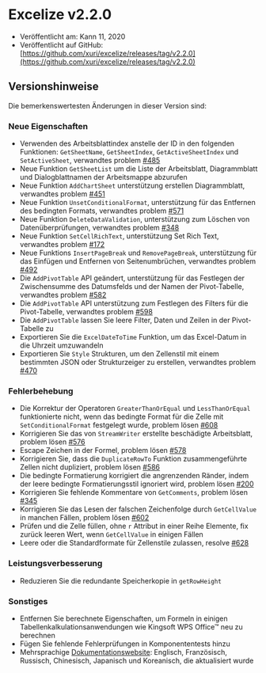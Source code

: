 # Excelize v2.2.0

* Veröffentlicht am: Kann 11, 2020
* Veröffentlicht auf GitHub: [https://github.com/xuri/excelize/releases/tag/v2.2.0](https://github.com/xuri/excelize/releases/tag/v2.2.0)

## Versionshinweise

Die bemerkenswertesten Änderungen in dieser Version sind:

### Neue Eigenschaften

* Verwenden des Arbeitsblattindex anstelle der ID in den folgenden Funktionen: `GetSheetName`, `GetSheetIndex`, `GetActiveSheetIndex` und `SetActiveSheet`, verwandtes problem [#485](https://github.com/xuri/excelize/issues/485)
* Neue Funktion `GetSheetList` um die Liste der Arbeitsblatt, Diagrammblatt und Dialogblattnamen der Arbeitsmappe abzurufen
* Neue Funktion `AddChartSheet` unterstützung erstellen Diagrammblatt, verwandtes problem [#451](https://github.com/xuri/excelize/issues/451)
* Neue Funktion `UnsetConditionalFormat`, unterstützung für das Entfernen des bedingten Formats, verwandtes problem [#571](https://github.com/xuri/excelize/issues/571)
* Neue Funktion `DeleteDataValidation`, unterstützung zum Löschen von Datenüberprüfungen, verwandtes problem [#348](https://github.com/xuri/excelize/issues/348)
* Neue Funktion `SetCellRichText`, unterstützung Set Rich Text, verwandtes problem [#172](https://github.com/xuri/excelize/issues/172)
* Neue Funktions `InsertPageBreak` und `RemovePageBreak`, unterstützung für das Einfügen und Entfernen von Seitenumbrüchen, verwandtes problem [#492](https://github.com/xuri/excelize/issues/492)
* Die `AddPivotTable` API geändert, unterstützung für das Festlegen der Zwischensumme des Datumsfelds und der Namen der Pivot-Tabelle, verwandtes problem [#582](https://github.com/xuri/excelize/issues/582)
* Die `AddPivotTable` API unterstützung zum Festlegen des Filters für die Pivot-Tabelle, verwandtes problem [#598](https://github.com/xuri/excelize/issues/598)
* Die `AddPivotTable` lassen Sie leere Filter, Daten und Zeilen in der Pivot-Tabelle zu
* Exportieren Sie die `ExcelDateToTime` Funktion, um das Excel-Datum in die Uhrzeit umzuwandeln
* Exportieren Sie `Style` Strukturen, um den Zellenstil mit einem bestimmten JSON oder Strukturzeiger zu erstellen, verwandtes problem [#470](https://github.com/xuri/excelize/issues/470)

### Fehlerbehebung

* Die Korrektur der Operatoren `GreaterThanOrEqual` und `LessThanOrEqual` funktionierte nicht, wenn das bedingte Format für die Zelle mit `SetConditionalFormat` festgelegt wurde, problem lösen [#608](https://github.com/xuri/excelize/issues/608)
* Korrigieren Sie das von `StreamWriter` erstellte beschädigte Arbeitsblatt, problem lösen [#576](https://github.com/xuri/excelize/issues/576)
* Escape Zeichen in der Formel, problem lösen [#578](https://github.com/xuri/excelize/issues/578)
* Korrigieren Sie, dass die `DuplicateRowTo` Funktion zusammengeführte Zellen nicht dupliziert, problem lösen [#586](https://github.com/xuri/excelize/issues/586)
* Die bedingte Formatierung korrigiert die angrenzenden Ränder, indem der leere bedingte Formatierungsstil ignoriert wird, problem lösen [#200](https://github.com/xuri/excelize/issues/200)
* Korrigieren Sie fehlende Kommentare von `GetComments`, problem lösen [#345](https://github.com/xuri/excelize/issues/345)
* Korrigieren Sie das Lesen der falschen Zeichenfolge durch `GetCellValue` in manchen Fällen, problem lösen [#602](https://github.com/xuri/excelize/issues/602)
* Prüfen und die Zelle füllen, ohne `r` Attribut in einer Reihe Elemente, fix zurück leeren Wert, wenn `GetCellValue` in einigen Fällen
* Leere oder die Standardformate für Zellenstile zulassen, resolve [#628](https://github.com/xuri/excelize/issues/628)

### Leistungsverbesserung

* Reduzieren Sie die redundante Speicherkopie in `getRowHeight`

### Sonstiges

* Entfernen Sie berechnete Eigenschaften, um Formeln in einigen Tabellenkalkulationsanwendungen wie Kingsoft WPS Office&trade; neu zu berechnen
* Fügen Sie fehlende Fehlerprüfungen in Komponententests hinzu
* Mehrsprachige [Dokumentationswebsite](https://xuri.me/excelize): Englisch, Französisch, Russisch, Chinesisch, Japanisch und Koreanisch, die aktualisiert wurde
